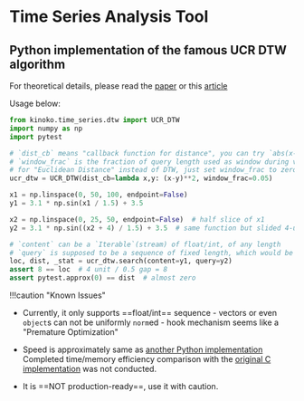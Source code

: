 # Time Series Analysis Tool

## Python implementation of the famous UCR DTW algorithm

For theoretical details,
please read the [paper](https://www.cs.ucr.edu/~eamonn/SIGKDD_trillion.pdf) or this [article]()
 
Usage below:

```python
from kinoko.time_series.dtw import UCR_DTW
import numpy as np
import pytest

# `dist_cb` means "callback function for distance", you can try `abs(x-y)` etc.
# `window_frac` is the fraction of query length used as window during various LB calculation
# for "Euclidean Distance" instead of DTW, just set window_frac to zero
ucr_dtw = UCR_DTW(dist_cb=lambda x,y: (x-y)**2, window_frac=0.05)

x1 = np.linspace(0, 50, 100, endpoint=False)
y1 = 3.1 * np.sin(x1 / 1.5) + 3.5

x2 = np.linspace(0, 25, 50, endpoint=False)  # half slice of x1
y2 = 3.1 * np.sin((x2 + 4) / 1.5) + 3.5  # same function but slided 4-units toward west

# `content` can be a `Iterable`(stream) of float/int, of any length
# `query` is supposed to be a sequence of fixed length, which would be loaded into RAM
loc, dist, _stat = ucr_dtw.search(content=y1, query=y2)
assert 8 == loc  # 4 unit / 0.5 gap = 8
assert pytest.approx(0) == dist  # almost zero
```

!!!caution "Known Issues"

   - Currently, it only supports ==float/int== sequence
    - vectors or even `object`s can not be uniformly `norm`ed
    - hook mechanism seems like a "Premature Optimization"
      
   - Speed is approximately same as [another Python implementation](https://github.com/JozeeLin/ucr-suite-python/blob/master/DTW.ipynb)
     Completed time/memory efficiency comparison with the [original C implementation](https://github.com/klon/ucrdtw/blob/master/src/ucrdtw.c)
     was not conducted.
     
   - It is ==NOT production-ready==, use it with caution.
